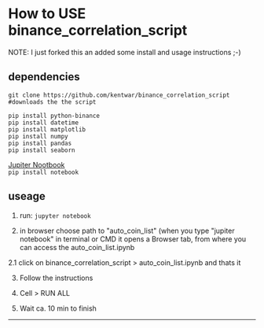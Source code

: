 # How to USE binance_correlation_script 
NOTE: I just forked this an added some install and usage instructions ;-)
## dependencies

```
git clone https://github.com/kentwar/binance_correlation_script #downloads the the script
```
```
pip install python-binance
pip install datetime
pip install matplotlib
pip install numpy
pip install pandas
pip install seaborn
```


[Jupiter Nootbook](https://jupyter.org/install)    
 ```pip install notebook```        
## useage    
1. run:
```jupyter notebook```

2. in browser choose path to "auto_coin_list" (when you type "jupiter notebook" in terminal or CMD it opens a Browser tab, from where you can access the auto_coin_list.ipynb
    
2.1 click on binance_correlation_script >  auto_coin_list.ipynb and thats it

3. Follow the instructions

4. Cell > RUN ALL

5. Wait ca. 10 min to finish


****
